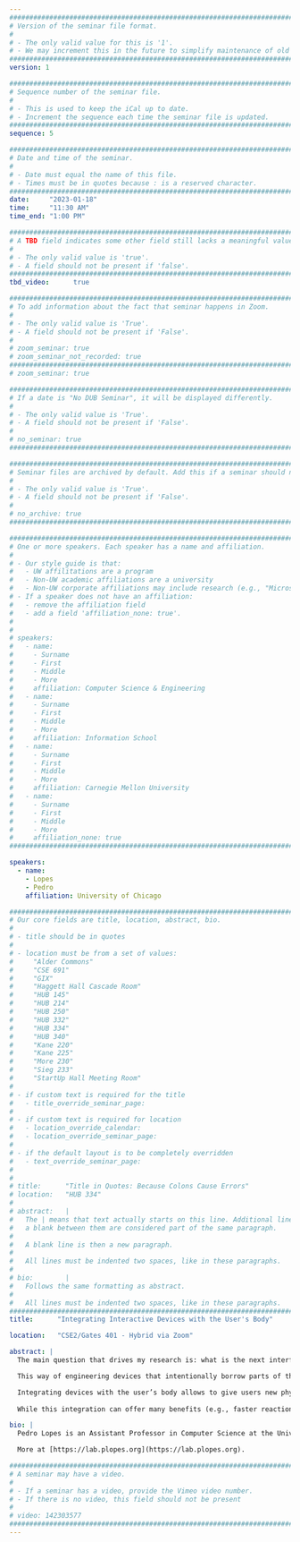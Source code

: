 ```yaml
---
################################################################################
# Version of the seminar file format.
#
# - The only valid value for this is '1'.
# - We may increment this in the future to simplify maintenance of old seminars.
################################################################################
version: 1

################################################################################
# Sequence number of the seminar file.
#
# - This is used to keep the iCal up to date.
# - Increment the sequence each time the seminar file is updated.
################################################################################
sequence: 5

################################################################################
# Date and time of the seminar.
#
# - Date must equal the name of this file.
# - Times must be in quotes because : is a reserved character.
################################################################################
date:     "2023-01-18"
time:     "11:30 AM"
time_end: "1:00 PM"

################################################################################
# A TBD field indicates some other field still lacks a meaningful value.
#
# - The only valid value is 'true'.
# - A field should not be present if 'false'.
################################################################################
tbd_video:      true

################################################################################
# To add information about the fact that seminar happens in Zoom.
#
# - The only valid value is 'True'.
# - A field should not be present if 'False'.
#
# zoom_seminar: true
# zoom_seminar_not_recorded: true
################################################################################
# zoom_seminar: true 

################################################################################
# If a date is "No DUB Seminar", it will be displayed differently.
#
# - The only valid value is 'True'.
# - A field should not be present if 'False'.
#
# no_seminar: true
################################################################################

################################################################################
# Seminar files are archived by default. Add this if a seminar should not be.
#
# - The only valid value is 'True'.
# - A field should not be present if 'False'.
#
# no_archive: true
################################################################################

################################################################################
# One or more speakers. Each speaker has a name and affiliation.
#
# - Our style guide is that:
#   - UW affilitations are a program
#   - Non-UW academic affiliations are a university
#   - Non-UW corporate affiliations may include research (e.g., "Microsoft Research")
# - If a speaker does not have an affiliation:
#   - remove the affiliation field
#   - add a field 'affiliation_none: true'.
#
#
# speakers:
#   - name: 
#     - Surname
#     - First
#     - Middle
#     - More
#     affiliation: Computer Science & Engineering 
#   - name: 
#     - Surname
#     - First
#     - Middle
#     - More
#     affiliation: Information School 
#   - name: 
#     - Surname
#     - First
#     - Middle
#     - More
#     affiliation: Carnegie Mellon University 
#   - name:
#     - Surname
#     - First
#     - Middle
#     - More
#     affiliation_none: true
################################################################################

speakers:
  - name:
    - Lopes
    - Pedro
    affiliation: University of Chicago

################################################################################
# Our core fields are title, location, abstract, bio.
#
# - title should be in quotes
#
# - location must be from a set of values:
#     "Alder Commons"
#     "CSE 691"     
#     "GIX"
#     "Haggett Hall Cascade Room"
#     "HUB 145"
#     "HUB 214"
#     "HUB 250"
#     "HUB 332"
#     "HUB 334"
#     "HUB 340"
#     "Kane 220"
#     "Kane 225"
#     "More 230"
#     "Sieg 233"
#     "StartUp Hall Meeting Room"
#
# - if custom text is required for the title
#   - title_override_seminar_page:
#
# - if custom text is required for location
#   - location_override_calendar:
#   - location_override_seminar_page:
#
# - if the default layout is to be completely overridden
#   - text_override_seminar_page:
#
#
# title:      "Title in Quotes: Because Colons Cause Errors"
# location:   "HUB 334"
#
# abstract:   |
#   The | means that text actually starts on this line. Additional lines without
#   a blank between them are considered part of the same paragraph.
#
#   A blank line is then a new paragraph.
#
#   All lines must be indented two spaces, like in these paragraphs.
#
# bio:        |
#   Follows the same formatting as abstract.
#
#   All lines must be indented two spaces, like in these paragraphs.
################################################################################
title:      "Integrating Interactive Devices with the User's Body"

location:   "CSE2/Gates 401 - Hybrid via Zoom"

abstract: |
  The main question that drives my research is: what is the next interface paradigm that supersedes wearable devices? I argue that the new paradigm is one in which interactive devices will integrate with the user’s biological senses and actuators.

  This way of engineering devices that intentionally borrow parts of the user’s biology puts forward a new generation of miniaturized devices; allowing us to circumvent traditional physical constraints. For instance, in the case of my devices based on electrical muscle stimulation, they demonstrate how our body-device integration circumvents the constraints imposed by the size of motors used in traditional haptic devices (e.g., robotic exoskeletons). Taking this further, we can apply this integrated approach to other modalities. For instance, we engineered a device that delivers chemicals to the user to generate temperature sensations, without the need to rely on cumbersome thermal actuators, such as air conditioners or heaters. My approach to miniaturizing devices is especially useful to advance mobile interactions, such as in virtual or augmented reality, where users have a desire to remain untethered & free.

  Integrating devices with the user’s body allows to give users new physical abilities. For example, we have engineered a device that allows users to locate odor sources by “smelling in stereo” as well as a device that physically accelerates the user’s reaction time using muscle stimulation, which allows users to steer to safety or even catch a falling object that they would normally miss. 
  
  While this integration can offer many benefits (e.g., faster reaction time, realistic simulations in VR/AR, or faster skill acquisition), it also requires tackling new challenges, such as the question of agency: do we feel in control when our body is integrated with an interface? Together with our colleagues in neuroscience, we have been measuring how our brain encodes agency to improve the design of this new type of integrated interfaces. We found that, even in the extreme case of interfaces that electrically control the user’s muscles, it is possible to improve the sense of agency. More importantly, we found that it is only by preserving the user’s sense of agency that these integrated devices provide benefits even after the user takes them out.  

bio: |
  Pedro Lopes is an Assistant Professor in Computer Science at the University of Chicago. Pedro focuses on integrating computer interfaces with the human body—exploring the interface paradigm that supersedes wearable computing. Some of these new integrated-devices include: muscle stimulation wearable that allows users to manipulate tools they have never seen before or that accelerate their reaction time, or a device that leverages the sense of smell to create an illusion of temperature. Pedro’s work has received a number of academic awards, such as five ACM CHI/UIST Best Papers, Sloan Fellowship and NSF CAREER. Pedro’s research also captured the interest of the public & media, covered by the New York Times and was exhibited at Ars Electronica & World Economic Forum.

  More at [https://lab.plopes.org](https://lab.plopes.org).

################################################################################
# A seminar may have a video.
#
# - If a seminar has a video, provide the Vimeo video number.
# - If there is no video, this field should not be present
#
# video: 142303577
################################################################################
---
```

